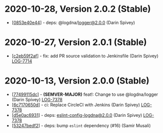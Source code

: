 # 2020-10-28, Version 2.0.2 (Stable)

* [[0853e40e44](https://github.com/logdna/logdna-bunyan/commit/0853e40e44)] - deps: @logdna/logger@2.0.0 (Darin Spivey)

# 2020-10-27, Version 2.0.1 (Stable)

* [[c2eb59f2af](https://github.com/logdna/logdna-bunyan/commit/c2eb59f2af)] - fix: add PR source validation to Jenkinsfile (Darin Spivey) [LOG-7714](https://logdna.atlassian.net/browse/LOG-7714)

# 2020-10-13, Version 2.0.0 (Stable)

* [[77499115dc](https://github.com/logdna/logdna-bunyan/commit/77499115dc)] - **(SEMVER-MAJOR)** feat!: Change to use @logdna/logger (Darin Spivey) [LOG-7378](https://logdna.atlassian.net/browse/LOG-7378)
* [[6c7170650d](https://github.com/logdna/logdna-bunyan/commit/6c7170650d)] - ci: Replace CircleCI with Jenkins (Darin Spivey) [LOG-7378](https://logdna.atlassian.net/browse/LOG-7378)
* [[d5e0ac6931](https://github.com/logdna/logdna-bunyan/commit/d5e0ac6931)] - deps: eslint-config-logdna@2.0.0 (Darin Spivey) [LOG-7378](https://logdna.atlassian.net/browse/LOG-7378)
* [[53247bedf2](https://github.com/logdna/logdna-bunyan/commit/53247bedf2)] - deps: bump `eslint` dependency (#16) (Samir Musali)
